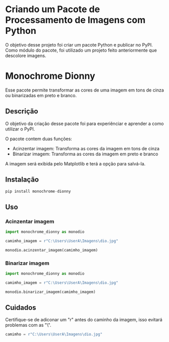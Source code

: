 # Criando um Pacote de Processamento de Imagens com Python

O objetivo desse projeto foi criar um pacote Python e publicar no PyPI. Como módulo do pacote, foi utilizado um projeto feito anteriormente que descolore imagens.

# Monochrome Dionny
Esse pacote permite transformar as cores de uma imagem em tons de cinza ou binarizadas em preto e branco.

## Descrição
O objetivo da criação desse pacote foi para experiênciar e aprender a como utilizar o PyPI.

O pacote contem duas funções:
 - Acinzentar imagem: Transforma as cores da imagem em tons de cinza
 - Binarizar imagem: Transforma as cores da imagem em preto e branco

A imagem será exibida pelo Matplotlib e terá a opção para salvá-la.

## Instalação
```python
pip install monochrome-dionny
```

## Uso
### Acinzentar imagem
```python
import monochrome_dionny as monodio

camimho_imagem = r"C:\Users\UserA\Imagens\dio.jpg"

monodio.acinzentar_imagem(camimho_imagem)
```

### Binarizar imagem
```python
import monochrome_dionny as monodio

camimho_imagem = r"C:\Users\UserA\Imagens\dio.jpg"

monodio.binarizar_imagem(camimho_imagem)
```

## Cuidados
Certifique-se de adiconar um "r" antes do caminho da imagem, isso evitará problemas com as "\\".

```python
camimho = r"C:\Users\UserA\Imagens\dio.jpg"
```
